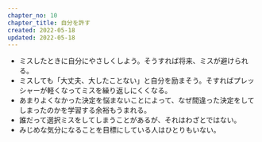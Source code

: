 ```yaml
---
chapter_no: 10
chapter_title: 自分を許す
created: 2022-05-18
updated: 2022-05-18
---
```

- ミスしたときに自分にやさしくしよう。そうすれば将来、ミスが避けられる。
- ミスしても「大丈夫、大したことない」と自分を励まそう。そすればプレッシャーが軽くなってミスを繰り返しにくくなる。
- あまりよくなかった決定を悩まないことによって、なぜ間違った決定をしてしまったのかを学習する余裕もうまれる。
- 誰だって選択ミスをしてしまうことがあるが、それはわざとではない。
- みじめな気分になることを目標にしている人はひとりもいない。
